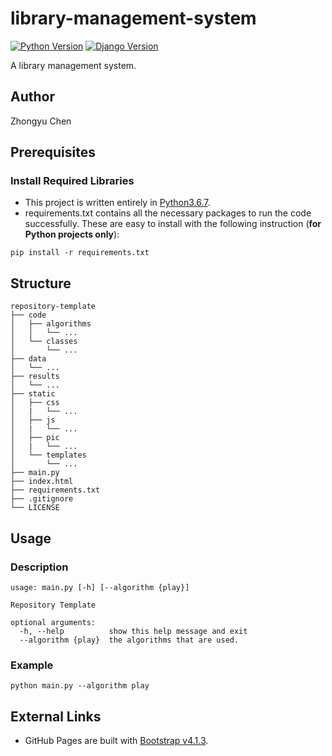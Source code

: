 # library-management-system

[![Python Version](https://img.shields.io/badge/python-3.6.7-brightgreen.svg)](https://python.org)
[![Django Version](https://img.shields.io/badge/django-1.11.4-brightgreen.svg)](https://djangoproject.com)

A library management system.

## Author

Zhongyu Chen

## Prerequisites

### 

### Install Required Libraries

* This project is written entirely in [Python3.6.7](https://www.python.org/downloads/). 
* requirements.txt contains all the necessary packages to run the code successfully. 
These are easy to install with the following instruction (__for Python projects only__):
```commandline
pip install -r requirements.txt
```

## Structure

```
repository-template
├── code
│   ├── algorithms
│   │   └── ...
│   └── classes
│       └── ...
├── data
│   └── ...
├── results
│   └── ...
├── static
│   ├── css
│   |   └── ...
│   ├── js
│   |   └── ...
│   ├── pic
│   |   └── ...
│   └── templates
│       └── ...
├── main.py
├── index.html
├── requirements.txt
├── .gitignore
└── LICENSE
```

## Usage

### Description

```commandline
usage: main.py [-h] [--algorithm {play}]

Repository Template

optional arguments:
  -h, --help          show this help message and exit
  --algorithm {play}  the algorithms that are used.
```

### Example

```commandline
python main.py --algorithm play
```

## External Links

* GitHub Pages are built with [Bootstrap v4.1.3](https://getbootstrap.com).
